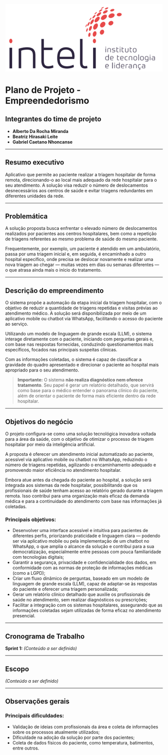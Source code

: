 [![Inteli Logo](./imgs/inteli_logo.png)](./imgs/inteli_logo.png)

# Plano de Projeto - Empreendedorismo

## Integrantes do time de projeto

- **Alberto Da Rocha Miranda**
- **Beatriz Hirasaki Leite**
- **Gabriel Caetano Nhoncanse**

---

## Resumo executivo

Aplicativo que permite ao paciente realizar a triagem hospitalar de forma remota, direcionando-o ao local mais adequado da rede hospitalar para o seu atendimento. A solução visa reduzir o número de deslocamentos desnecessários aos centros de saúde e evitar triagens redundantes em diferentes unidades da rede.

---

## Problemática

A solução proposta busca enfrentar o elevado número de deslocamentos realizados por pacientes aos centros hospitalares, bem como a repetição de triagens referentes ao mesmo problema de saúde do mesmo paciente.

Frequentemente, por exemplo, um paciente é atendido em um ambulatório, passa por uma triagem inicial e, em seguida, é encaminhado a outro hospital específico, onde precisa se deslocar novamente e realizar uma nova triagem ao chegar — muitas vezes em dias ou semanas diferentes — o que atrasa ainda mais o início do tratamento.

---

## Descrição do empreendimento

O sistema propõe a automação da etapa inicial da triagem hospitalar, com o objetivo de reduzir a quantidade de triagens repetidas e visitas prévias ao atendimento médico. A solução será disponibilizada por meio de um aplicativo mobile ou chatbot via WhatsApp, facilitando o acesso do paciente ao serviço.

Utilizando um modelo de linguagem de grande escala (LLM), o sistema interage diretamente com o paciente, iniciando com perguntas gerais e, com base nas respostas fornecidas, conduzindo questionamentos mais específicos, focados nas principais suspeitas clínicas.

Com as informações coletadas, o sistema é capaz de classificar a gravidade do quadro apresentado e direcionar o paciente ao hospital mais apropriado para o seu atendimento.

> **Importante:** O sistema **não realiza diagnóstico nem oferece tratamento**. Seu papel é gerar um relatório detalhado, que servirá como base para o médico entender o panorama clínico do paciente, além de orientar o paciente de forma mais eficiente dentro da rede hospitalar.

---

## Objetivos do negócio

O projeto configura-se como uma solução tecnológica inovadora voltada para a área da saúde, com o objetivo de otimizar o processo de triagem hospitalar por meio da inteligência artificial.

A proposta é oferecer um atendimento inicial automatizado ao paciente, acessível via aplicativo mobile ou chatbot no WhatsApp, reduzindo o número de triagens repetidas, agilizando o encaminhamento adequado e promovendo maior eficiência no atendimento hospitalar.

Embora atue antes da chegada do paciente ao hospital, a solução será integrada aos sistemas da rede hospitalar, possibilitando que os profissionais de saúde tenham acesso ao relatório gerado durante a triagem remota. Isso contribui para uma organização mais eficaz da demanda médica e para a continuidade do atendimento com base nas informações já coletadas.

### Principais objetivos:

- Desenvolver uma interface acessível e intuitiva para pacientes de diferentes perfis, priorizando praticidade e linguagem clara — podendo ser via aplicativo mobile ou pela implementação de um chatbot no WhatsApp, o que amplia o alcance da solução e contribui para a sua democratização, especialmente entre pessoas com pouca familiaridade com tecnologias digitais;
- Garantir a segurança, privacidade e confidencialidade dos dados, em conformidade com as normas de proteção de informações médicas (como a LGPD);
- Criar um fluxo dinâmico de perguntas, baseado em um modelo de linguagem de grande escala (LLM), capaz de adaptar-se às respostas do paciente e oferecer uma triagem personalizada;
- Gerar um relatório clínico detalhado que auxilie os profissionais de saúde no atendimento, sem realizar diagnósticos ou prescrições;
- Facilitar a integração com os sistemas hospitalares, assegurando que as informações coletadas sejam utilizadas de forma eficaz no atendimento presencial.

---

## Cronograma de Trabalho

**Sprint 1:**
_(Conteúdo a ser definido)_

---

## Escopo

_(Conteúdo a ser definido)_

---

## Observações gerais

### Principais dificuldades:

- Validação de ideias com profissionais da área e coleta de informações sobre os processos atualmente utilizados;
- Dificuldade na adoção da solução por parte dos pacientes;
- Coleta de dados físicos do paciente, como temperatura, batimentos, entre outros.
